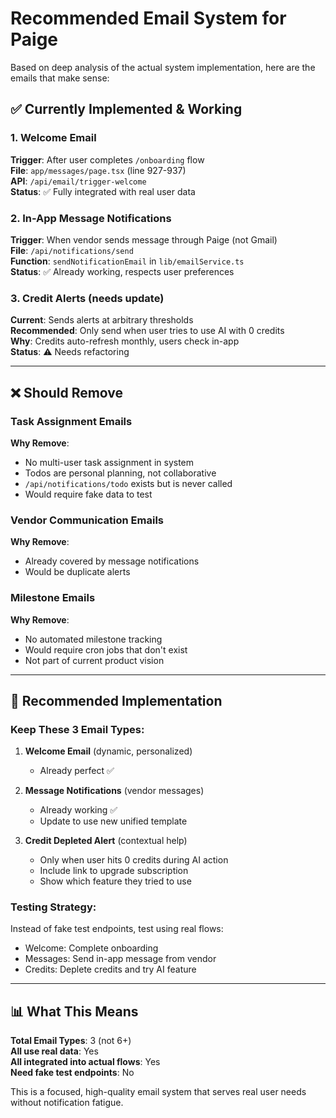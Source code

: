 # Recommended Email System for Paige

Based on deep analysis of the actual system implementation, here are the emails that make sense:

## ✅ Currently Implemented & Working

### 1. Welcome Email
**Trigger**: After user completes `/onboarding` flow  
**File**: `app/messages/page.tsx` (line 927-937)  
**API**: `/api/email/trigger-welcome`  
**Status**: ✅ Fully integrated with real user data

### 2. In-App Message Notifications
**Trigger**: When vendor sends message through Paige (not Gmail)  
**File**: `/api/notifications/send`  
**Function**: `sendNotificationEmail` in `lib/emailService.ts`  
**Status**: ✅ Already working, respects user preferences

### 3. Credit Alerts (needs update)
**Current**: Sends alerts at arbitrary thresholds  
**Recommended**: Only send when user tries to use AI with 0 credits  
**Why**: Credits auto-refresh monthly, users check in-app  
**Status**: ⚠️ Needs refactoring

---

## ❌ Should Remove

### Task Assignment Emails
**Why Remove**:
- No multi-user task assignment in system
- Todos are personal planning, not collaborative
- `/api/notifications/todo` exists but is never called
- Would require fake data to test

### Vendor Communication Emails  
**Why Remove**:
- Already covered by message notifications
- Would be duplicate alerts

### Milestone Emails
**Why Remove**:
- No automated milestone tracking
- Would require cron jobs that don't exist
- Not part of current product vision

---

## 🚀 Recommended Implementation

### Keep These 3 Email Types:

1. **Welcome Email** (dynamic, personalized)
   - Already perfect ✅
   
2. **Message Notifications** (vendor messages)
   - Already working ✅
   - Update to use new unified template

3. **Credit Depleted Alert** (contextual help)
   - Only when user hits 0 credits during AI action
   - Include link to upgrade subscription
   - Show which feature they tried to use

### Testing Strategy:

Instead of fake test endpoints, test using real flows:
- Welcome: Complete onboarding
- Messages: Send in-app message from vendor
- Credits: Deplete credits and try AI feature

---

## 📊 What This Means

**Total Email Types**: 3 (not 6+)  
**All use real data**: Yes  
**All integrated into actual flows**: Yes  
**Need fake test endpoints**: No  

This is a focused, high-quality email system that serves real user needs without notification fatigue.


